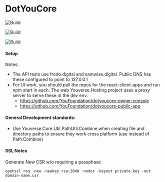 # DotYouCore

![Build](https://github.com/YouFoundation/DotYouCore/actions/workflows/dotnet.yml/badge.svg)

![Build](https://github.com/YouFoundation/DotYouCore/actions/workflows/ubuntu-build.yml/badge.svg)

![Build](https://github.com/YouFoundation/DotYouCore/actions/workflows/deploy-to-demo.yml/badge.svg)


#### Setup

Notes:
* The API tests use frodo.digital and samwise.digital.  Public DNS has these configured to point to 127.0.0.1
* For UI work, you should pull the repos for the react-client-apps and run npm start in each.  The web Youverse.Hosting project uses a proxy server to serve these in the dev env.
  * https://github.com/YouFoundation/dotyoucore-owner-console
  * https://github.com/YouFoundation/dotyoucore-public-app

#### General Development standards: 
- Use Youverse.Core.Util.PathUtil.Combine when creating file and directory paths to ensure they work cross platform (use instead of Path.Combine)



#### SSL Notes
Generate New CSR w/o requiring a passphase

`openssl req -new -newkey rsa:2048 -nodes -keyout private.key -out domain-name.csr`